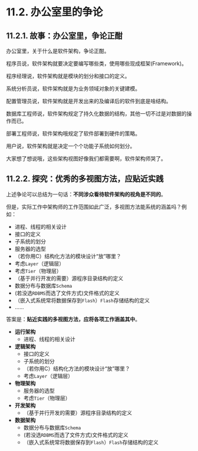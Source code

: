 # 11.2. 办公室里的争论

## 11.2.1. 故事：办公室里，争论正酣

办公室里，关于什么是软件架构，争论正酣。

程序员说，软件架构就要决定要编写哪些类，使用哪些现成框架(Framework)。

程序经理说，软件架构就是模块的划分和接口的定义。

系统分析员说，软件架构就是为业务领域对象的关键建模。

配置管理员说，软件架构就是开发出来的及编译后的软件到底是啥结构。

数据库工程师说，软件架构规定了持久化数据的结构，其他一切不过是对数据的操作而已。

部署工程师说，软件架构哦规定了软件部署到硬件的策略。

用户说，软件架构就是决定一个个功能子系统如何划分。

大家想了想说哦，这些架构视图好像我们都需要啊，软件架构师哭了。

## 11.2.2. 探究：优秀的多视图方法，应贴近实践

上述争论可以总结为一句话：**不同涉众看待软件架构的视角是不同的**。

但是，实际工作中架构师的工作范围如此广泛，多视图方法能系统的涵盖吗？例如：

- 进程、线程的相关设计
- 接口的定义
- 子系统的划分
- 服务器的选型
- （若你用C）结构化方法的模块设计“放”哪里？
- 考虑`Layer`（逻辑层）
- 考虑`Tier`（物理层）
- （基于并行开发的需要）源程序目录结构的定义
- 数据分布与数据库`Schema`
- (若没选`RDBMS`而选了文件方式)文件格式的定义
- （嵌入式系统常将数据保存到`Flash`）`Flash`存储结构的定义
- ......

答案是：**贴近实践的多视图方法，应将各项工作涵盖其中**。

- **运行架构**
  - 进程、线程的相关设计
- **逻辑架构**
  - 接口的定义
  - 子系统的划分
  - （若你用C）结构化方法的模块设计“放”哪里？
  - 考虑`Layer`（逻辑层）
- **物理架构**
  - 服务器的选型
  - 考虑`Tier`（物理层）
- **开发架构**
  - （基于并行开发的需要）源程序目录结构的定义
- **数据架构**
  - 数据分布与数据库`Schema`
  - (若没选`RDBMS`而选了文件方式)文件格式的定义
  - （嵌入式系统常将数据保存到`Flash`）`Flash`存储结构的定义
